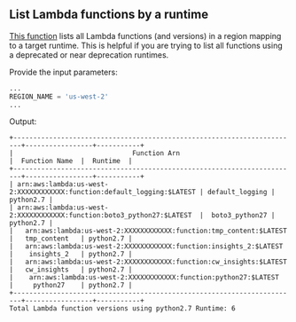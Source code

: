 ## List Lambda functions by a runtime

[This function](list_functions_by_a_runtime.py) lists all Lambda functions (and versions) in a region mapping to a target runtime. This is helpful if you are trying to list all functions using a deprecated or near deprecation runtimes.

Provide the input parameters:

```python
...
REGION_NAME = 'us-west-2'
...

```

Output:

```
+------------------------------------------------------------------------+-----------------+-----------+
|                              Function Arn                              |  Function Name  |  Runtime  |
+------------------------------------------------------------------------+-----------------+-----------+
| arn:aws:lambda:us-west-2:XXXXXXXXXXXX:function:default_logging:$LATEST | default_logging | python2.7 |
| arn:aws:lambda:us-west-2:XXXXXXXXXXXX:function:boto3_python27:$LATEST  |  boto3_python27 | python2.7 |
|   arn:aws:lambda:us-west-2:XXXXXXXXXXXX:function:tmp_content:$LATEST   |   tmp_content   | python2.7 |
|   arn:aws:lambda:us-west-2:XXXXXXXXXXXX:function:insights_2:$LATEST    |    insights_2   | python2.7 |
|   arn:aws:lambda:us-west-2:XXXXXXXXXXXX:function:cw_insights:$LATEST   |   cw_insights   | python2.7 |
|    arn:aws:lambda:us-west-2:XXXXXXXXXXXX:function:python27:$LATEST     |     python27    | python2.7 |
+------------------------------------------------------------------------+-----------------+-----------+
Total Lambda function versions using python2.7 Runtime: 6
```
